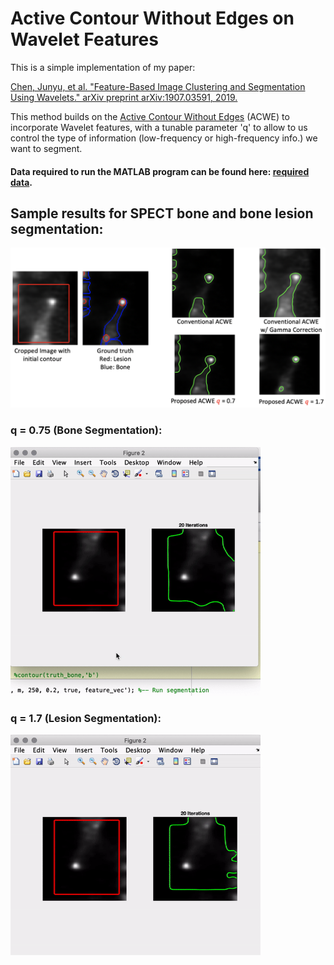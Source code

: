 # Active Contour Without Edges on Wavelet Features

This is a simple implementation of my paper:

<a href="https://arxiv.org/abs/1907.03591">Chen, Junyu, et al. "Feature-Based Image Clustering and Segmentation Using Wavelets." arXiv preprint arXiv:1907.03591, 2019.</a>

This method builds on the <a href="https://ieeexplore.ieee.org/document/902291">Active Contour Without Edges</a> (ACWE) to incorporate Wavelet features, with a tunable parameter 'q' to allow to us control the type of information (low-frequency or high-frequency info.) we want to segment.

#### Data required to run the MATLAB program can be found here: <a href="https://drive.google.com/open?id=1zAh4i4pZkzys8kj0zDQFvfKyN2XKlxQM"> required data</a>.

## Sample results for SPECT bone and bone lesion segmentation:
<img src="https://github.com/junyuchen245/Active-Contour-Wavelet-Seg/blob/master/sample_img/results.png" width="600"/>

### q = 0.75 (Bone Segmentation):
<img src="https://github.com/junyuchen245/Active-Contour-Wavelet-Seg/blob/master/sample_img/q%3D0.75.gif" width="400"/>

### q = 1.7 (Lesion Segmentation):
<img src="https://github.com/junyuchen245/Active-Contour-Wavelet-Seg/blob/master/sample_img/q%3D1.7.gif" width="400"/>
